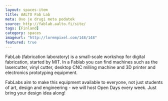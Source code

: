 ```yaml
---
layout: spaces-item
title: AALTO Fab Lab
meta: Ovo je drugi meta podatek
source: http://fablab.aalto.fi/site/
tags: [Finland]
category: spaces
imageurl: "http://lorempixel.com/148/148"
featured: true
---
```


FabLab (fabrication laboratory) is a small-scale workshop for digital fabrication, started by MIT. In a Fablab you can find machines such as the lasercutter, vinyl cutter, desktop CNC milling machine and 3D printer and electronics prototyping equipment.

FabLabs aim to make this equipment available to everyone, not just students of art, design and engineering - we will host Open Days every week. Just bring your design idea along!
